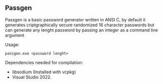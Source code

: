 ## Passgen

Passgen is a basic password generator written in ANSI C, by default it generates criptgraphically secure randomized 16 character passwords but can generate any lenght password by passing an integer as a command line argument

Usage:
```
passgen.exe <password lenght>
```

Dependencies needed for compilation:
- libsodium (Installed with vcpkg) 
- Visual Studio 2022.